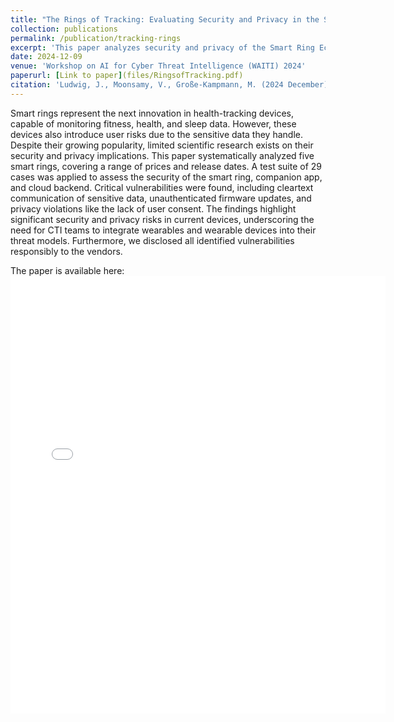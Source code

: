```yaml
---
title: "The Rings of Tracking: Evaluating Security and Privacy in the Smart Ring Ecosystem"
collection: publications
permalink: /publication/tracking-rings
excerpt: 'This paper analyzes security and privacy of the Smart Ring Ecosystem'
date: 2024-12-09
venue: 'Workshop on AI for Cyber Threat Intelligence (WAITI) 2024'
paperurl: [Link to paper](files/RingsofTracking.pdf)
citation: 'Ludwig, J., Moonsamy, V., Große-Kampmann, M. (2024 December). The Rings of Tracking: Evaluating Security and Privacy in the Smart Ring Ecosystem. In Proceedings of the Workshop on AI for Cyber Threat Intelligence (WAITI) 2024 - co-located with ACSAC 2024'
---
```


Smart rings represent the next innovation in health-tracking devices, capable of monitoring fitness, health, and sleep data. However, these devices also introduce user risks due to the sensitive data they handle. Despite their growing popularity, limited scientific research exists on their security and privacy implications. This paper systematically analyzed five smart rings, covering a range of prices and release dates. A test suite of 29 cases was applied to assess the security of the smart ring, companion app, and cloud backend. Critical vulnerabilities were found, including cleartext communication of sensitive data, unauthenticated firmware updates, and privacy violations like the lack of user consent. The findings highlight significant security and privacy risks in current devices, underscoring the need for CTI teams to integrate wearables and wearable devices into their threat models. Furthermore, we disclosed all identified vulnerabilities responsibly to the vendors.

The paper is available here:
<embed src="{{site.baseurl }}/files/RingsofTracking.pdf" width="600" height="700" type='application/pdf'> 
